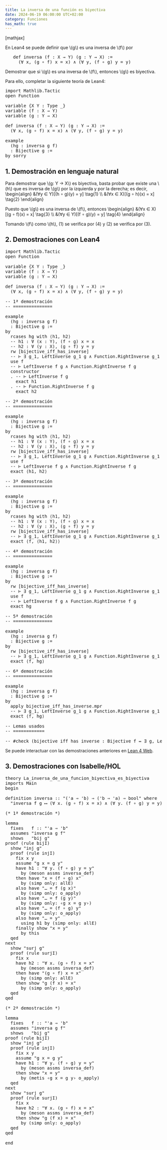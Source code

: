 ```yaml
---
title: La inversa de una función es biyectiva
date: 2024-06-19 06:00:00 UTC+02:00
category: Funciones
has_math: true
---
```


[mathjax]

En Lean4 se puede definir que \\(g\\) es una inversa de \\(f\\) por
<pre lang="lean">
   def inversa (f : X → Y) (g : Y → X) :=
     (∀ x, (g ∘ f) x = x) ∧ (∀ y, (f ∘ g) y = y)
</pre>

Demostrar que si \\(g\\) es una inversa de \\(f\\), entonces \\(g\\) es biyectiva.

Para ello, completar la siguiente teoría de Lean4:

<pre lang="lean">
import Mathlib.Tactic
open Function

variable {X Y : Type _}
variable (f : X → Y)
variable (g : Y → X)

def inversa (f : X → Y) (g : Y → X) :=
  (∀ x, (g ∘ f) x = x) ∧ (∀ y, (f ∘ g) y = y)

example
  (hg : inversa g f)
  : Bijective g :=
by sorry
</pre>
<!--more-->

<h2>1. Demostración en lenguaje natural</h2>

Para demostrar que \\(g: Y → X\\) es biyectiva, basta probar que existe una
\\(h\\) que es inversa de \\(g\\) por la izquierda y por la derecha; es
decir,
\\begin{align}
   &(∀y ∈ Y)[(h ∘ g)(y) = y] \\tag{1} \\\\
   &(∀x ∈ X)[(g ∘ h)(x) = x] \\tag{2}
\\end{align}

Puesto que \\(g\\) es una inversa de \\(f\\), entonces
\\begin{align}
   &(∀x ∈ X)[(g ∘ f)(x) = x] \\tag{3} \\\\
   &(∀y ∈ Y)[(f ∘ g)(y) = y] \\tag{4}
\\end{align}

Tomando \\(f\\) como \\(h\\), (1) se verifica por (4) y (2) se verifica por (3).

<h2>2. Demostraciones con Lean4</h2>

<pre lang="lean">
import Mathlib.Tactic
open Function

variable {X Y : Type _}
variable (f : X → Y)
variable (g : Y → X)

def inversa (f : X → Y) (g : Y → X) :=
  (∀ x, (g ∘ f) x = x) ∧ (∀ y, (f ∘ g) y = y)

-- 1ª demostración
-- ===============

example
  (hg : inversa g f)
  : Bijective g :=
by
  rcases hg with ⟨h1, h2⟩
  -- h1 : ∀ (x : Y), (f ∘ g) x = x
  -- h2 : ∀ (y : X), (g ∘ f) y = y
  rw [bijective_iff_has_inverse]
  -- ⊢ ∃ g_1, LeftInverse g_1 g ∧ Function.RightInverse g_1 g
  use f
  -- ⊢ LeftInverse f g ∧ Function.RightInverse f g
  constructor
  . -- ⊢ LeftInverse f g
    exact h1
  . -- ⊢ Function.RightInverse f g
    exact h2

-- 2ª demostración
-- ===============

example
  (hg : inversa g f)
  : Bijective g :=
by
  rcases hg with ⟨h1, h2⟩
  -- h1 : ∀ (x : Y), (f ∘ g) x = x
  -- h2 : ∀ (y : X), (g ∘ f) y = y
  rw [bijective_iff_has_inverse]
  -- ⊢ ∃ g_1, LeftInverse g_1 g ∧ Function.RightInverse g_1 g
  use f
  -- ⊢ LeftInverse f g ∧ Function.RightInverse f g
  exact ⟨h1, h2⟩

-- 3ª demostración
-- ===============

example
  (hg : inversa g f)
  : Bijective g :=
by
  rcases hg with ⟨h1, h2⟩
  -- h1 : ∀ (x : Y), (f ∘ g) x = x
  -- h2 : ∀ (y : X), (g ∘ f) y = y
  rw [bijective_iff_has_inverse]
  -- ⊢ ∃ g_1, LeftInverse g_1 g ∧ Function.RightInverse g_1 g
  exact ⟨f, ⟨h1, h2⟩⟩

-- 4ª demostración
-- ===============

example
  (hg : inversa g f)
  : Bijective g :=
by
  rw [bijective_iff_has_inverse]
  -- ⊢ ∃ g_1, LeftInverse g_1 g ∧ Function.RightInverse g_1 g
  use f
  -- ⊢ LeftInverse f g ∧ Function.RightInverse f g
  exact hg

-- 5ª demostración
-- ===============

example
  (hg : inversa g f)
  : Bijective g :=
by
  rw [bijective_iff_has_inverse]
  -- ⊢ ∃ g_1, LeftInverse g_1 g ∧ Function.RightInverse g_1 g
  exact ⟨f, hg⟩

-- 6ª demostración
-- ===============

example
  (hg : inversa g f)
  : Bijective g :=
by
  apply bijective_iff_has_inverse.mpr
  -- ⊢ ∃ g_1, LeftInverse g_1 g ∧ Function.RightInverse g_1 g
  exact ⟨f, hg⟩

-- Lemas usados
-- ============

-- #check (bijective_iff_has_inverse : Bijective f ↔ ∃ g, LeftInverse g f ∧ RightInverse g f)
</pre>

Se puede interactuar con las demostraciones anteriores en [Lean 4 Web](https://live.lean-lang.org/#url=https://raw.githubusercontent.com/jaalonso/Calculemus2/main/src/La_inversa_de_una_funcion_biyectiva_es_biyectiva.lean).

<h2>3. Demostraciones con Isabelle/HOL</h2>

<pre lang="isar">
theory La_inversa_de_una_funcion_biyectiva_es_biyectiva
imports Main
begin

definition inversa :: "('a ⇒ 'b) ⇒ ('b ⇒ 'a) ⇒ bool" where
  "inversa f g ⟷ (∀ x. (g ∘ f) x = x) ∧ (∀ y. (f ∘ g) y = y)"

(* 1ª demostración *)

lemma
  fixes   f :: "'a ⇒ 'b"
  assumes "inversa g f"
  shows   "bij g"
proof (rule bijI)
  show "inj g"
  proof (rule injI)
    fix x y
    assume "g x = g y"
    have h1 : "∀ y. (f ∘ g) y = y"
      by (meson assms inversa_def)
    then have "x = (f ∘ g) x"
      by (simp only: allE)
    also have "… = f (g x)"
      by (simp only: o_apply)
    also have "… = f (g y)"
      by (simp only: ‹g x = g y›)
    also have "… = (f ∘ g) y"
      by (simp only: o_apply)
    also have "… = y"
      using h1 by (simp only: allE)
    finally show "x = y"
      by this
  qed
next
  show "surj g"
  proof (rule surjI)
    fix x
    have h2 : "∀ x. (g ∘ f) x = x"
      by (meson assms inversa_def)
    then have "(g ∘ f) x = x"
      by (simp only: allE)
    then show "g (f x) = x"
      by (simp only: o_apply)
  qed
qed

(* 2ª demostración *)

lemma
  fixes   f :: "'a ⇒ 'b"
  assumes "inversa g f"
  shows   "bij g"
proof (rule bijI)
  show "inj g"
  proof (rule injI)
    fix x y
    assume "g x = g y"
    have h1 : "∀ y. (f ∘ g) y = y"
      by (meson assms inversa_def)
    then show "x = y"
      by (metis ‹g x = g y› o_apply)
  qed
next
  show "surj g"
  proof (rule surjI)
    fix x
    have h2 : "∀ x. (g ∘ f) x = x"
      by (meson assms inversa_def)
    then show "g (f x) = x"
      by (simp only: o_apply)
  qed
qed

end
</pre>
